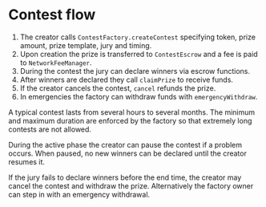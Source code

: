 # Contest flow

1. The creator calls `ContestFactory.createContest` specifying token, prize amount, prize template, jury and timing.
2. Upon creation the prize is transferred to `ContestEscrow` and a fee is paid to `NetworkFeeManager`.
3. During the contest the jury can declare winners via escrow functions.
4. After winners are declared they call `claimPrize` to receive funds.
5. If the creator cancels the contest, `cancel` refunds the prize.
6. In emergencies the factory can withdraw funds with `emergencyWithdraw`.

A typical contest lasts from several hours to several months. The minimum and maximum duration are enforced by the factory so that extremely long contests are not allowed.

During the active phase the creator can pause the contest if a problem occurs. When paused, no new winners can be declared until the creator resumes it.

If the jury fails to declare winners before the end time, the creator may cancel the contest and withdraw the prize. Alternatively the factory owner can step in with an emergency withdrawal.

